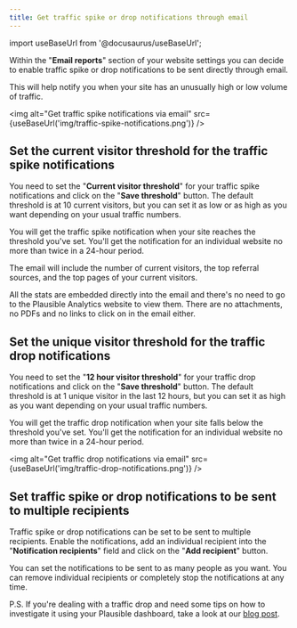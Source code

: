 ```yaml
---
title: Get traffic spike or drop notifications through email
---
```


import useBaseUrl from '@docusaurus/useBaseUrl';

Within the "**Email reports**" section of your website settings you can decide to enable traffic spike or drop notifications to be sent directly through email. 

This will help notify you when your site has an unusually high or low volume of traffic. 

<img alt="Get traffic spike notifications via email" src={useBaseUrl('img/traffic-spike-notifications.png')} />

## Set the current visitor threshold for the traffic spike notifications

You need to set the "**Current visitor threshold**" for your traffic spike notifications and click on the "**Save threshold**" button. The default threshold is at 10 current visitors, but you can set it as low or as high as you want depending on your usual traffic numbers. 

You will get the traffic spike notification when your site reaches the threshold you've set. You'll get the notification for an individual website no more than twice in a 24-hour period.

The email will include the number of current visitors, the top referral sources, and the top pages of your current visitors. 

All the stats are embedded directly into the email and there's no need to go to the Plausible Analytics website to view them. There are no attachments, no PDFs and no links to click on in the email either.

## Set the unique visitor threshold for the traffic drop notifications

You need to set the "**12 hour visitor threshold**" for your traffic drop notifications and click on the "**Save threshold**" button. The default threshold is at 1 unique visitor in the last 12 hours, but you can set it as high as you want depending on your usual traffic numbers. 

You will get the traffic drop notification when your site falls below the threshold you've set. You'll get the notification for an individual website no more than twice in a 24-hour period.

<img alt="Get traffic drop notifications via email" src={useBaseUrl('img/traffic-drop-notifications.png')} />

## Set traffic spike or drop notifications to be sent to multiple recipients

Traffic spike or drop notifications can be set to be sent to multiple recipients. Enable the notifications, add an individual recipient into the "**Notification recipients**" field and click on the "**Add recipient**" button. 

You can set the notifications to be sent to as many people as you want. You can remove individual recipients or completely stop the notifications at any time.

P.S. If you're dealing with a traffic drop and need some tips on how to investigate it using your Plausible dashboard, take a look at our [blog post](https://plausible.io/blog/drop-in-website-traffic).
